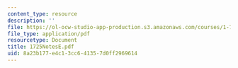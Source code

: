 ```yaml
---
content_type: resource
description: ''
file: https://ol-ocw-studio-app-production.s3.amazonaws.com/courses/1-725j-chemicals-in-the-environment-fate-and-transport-fall-2004/8a23b177e4c13cc641357d0ff2969614_1725NotesE.pdf
file_type: application/pdf
resourcetype: Document
title: 1725NotesE.pdf
uid: 8a23b177-e4c1-3cc6-4135-7d0ff2969614
---
```

